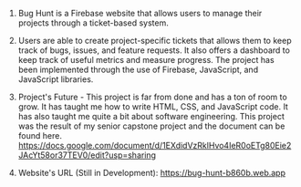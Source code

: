 1. Bug Hunt is a Firebase website that allows users to manage their projects through a ticket-based system.
   
2. Users are able to create project-specific tickets that allows them to keep track of bugs, issues, and feature requests.
   It also offers a dashboard to keep track of useful metrics and measure progress.
   The project has been implemented through the use of Firebase, JavaScript, and JavaScript libraries.

3. Project's Future - This project is far from done and has a ton of room to grow. It has taught me how to write
   HTML, CSS, and JavaScript code. It has also taught me quite a bit about software engineering. This project was the result
   of my senior capstone project and the document can be found here.
   https://docs.google.com/document/d/1EXdidVzRklHvo4IeR0oETg80Eie2JAcYt58or37TEV0/edit?usp=sharing

4. Website's URL (Still in Development): https://bug-hunt-b860b.web.app
   
